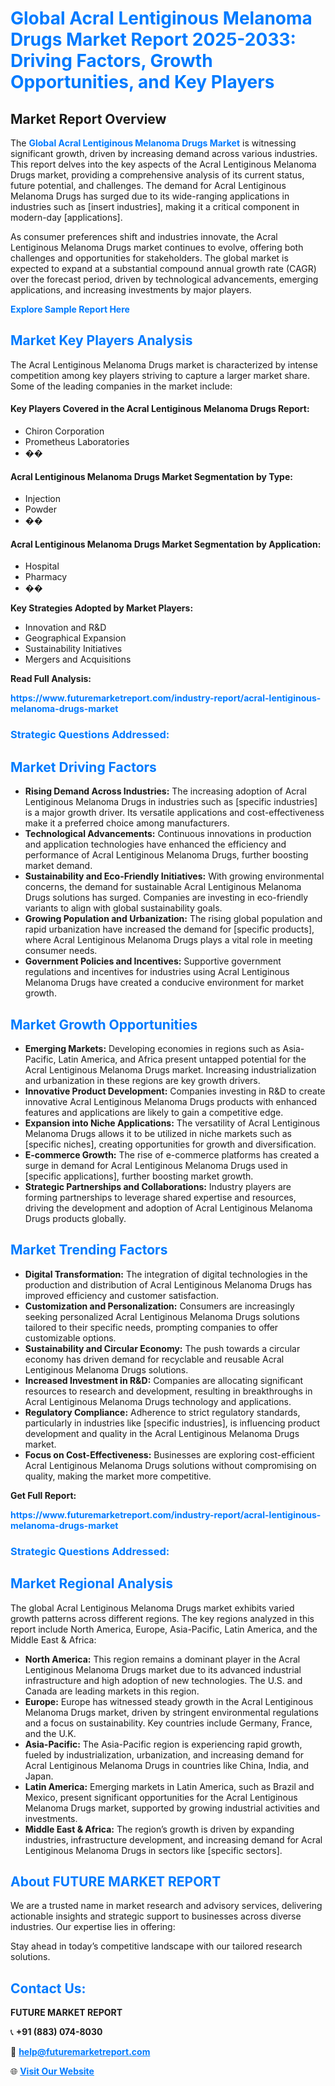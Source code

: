 <h1 style="color: #007BFF;">Global Acral Lentiginous Melanoma Drugs Market Report 2025-2033: Driving Factors, Growth Opportunities, and Key Players</h1>

<section id="overview">
<h2>Market Report Overview</h2>
<p>The <a href="https://www.futuremarketreport.com/industry-report/acral-lentiginous-melanoma-drugs-market" style="color: #007BFF; text-decoration: none;"><strong>Global Acral Lentiginous Melanoma Drugs Market</strong></a> is witnessing significant growth, driven by increasing demand across various industries. This report delves into the key aspects of the Acral Lentiginous Melanoma Drugs market, providing a comprehensive analysis of its current status, future potential, and challenges. The demand for Acral Lentiginous Melanoma Drugs has surged due to its wide-ranging applications in industries such as [insert industries], making it a critical component in modern-day [applications].</p>
<p>As consumer preferences shift and industries innovate, the Acral Lentiginous Melanoma Drugs market continues to evolve, offering both challenges and opportunities for stakeholders. The global market is expected to expand at a substantial compound annual growth rate (CAGR) over the forecast period, driven by technological advancements, emerging applications, and increasing investments by major players.</p>
</section>

<section id="overview">
<p><a href="https://www.futuremarketreport.com/request-sample/reportId=113928" style="color: #007BFF; text-decoration: none;"><strong>Explore Sample Report Here</strong></a></p>
</section>

<section id="key-players">
<h2 style="color: #007BFF;">Market Key Players Analysis</h2>
<p>The Acral Lentiginous Melanoma Drugs market is characterized by intense competition among key players striving to capture a larger market share. Some of the leading companies in the market include:</p>
<h4>Key Players Covered in the Acral Lentiginous Melanoma Drugs Report:</h4>
<ul><li>Chiron Corporation</li><li>Prometheus Laboratories</li><li>��</li></ul>
<h4>Acral Lentiginous Melanoma Drugs Market Segmentation by Type:</h4>
<ul><li>Injection</li><li>Powder</li><li>��</li></ul>

<h4>Acral Lentiginous Melanoma Drugs Market Segmentation by Application:</h4>
<ul><li>Hospital</li><li>Pharmacy</li><li>��</li></ul>
<p><strong>Key Strategies Adopted by Market Players:</strong></p>
<ul>
<li>Innovation and R&D</li>
<li>Geographical Expansion</li>
<li>Sustainability Initiatives</li>
<li>Mergers and Acquisitions</li>
</ul>
</section>

<section>
<p><strong>Read Full Analysis: </strong></p><a href="https://www.futuremarketreport.com/industry-report/acral-lentiginous-melanoma-drugs-market" style="color: #007BFF; text-decoration: none;"><strong>https://www.futuremarketreport.com/industry-report/acral-lentiginous-melanoma-drugs-market</strong></a>
<h3 style="color: #007BFF;">Strategic Questions Addressed:</h3>
</section>

<section id="driving-factors">
<h2 style="color: #007BFF;">Market Driving Factors</h2>
<ul>
<li><strong>Rising Demand Across Industries:</strong> The increasing adoption of Acral Lentiginous Melanoma Drugs in industries such as [specific industries] is a major growth driver. Its versatile applications and cost-effectiveness make it a preferred choice among manufacturers.</li>
<li><strong>Technological Advancements:</strong> Continuous innovations in production and application technologies have enhanced the efficiency and performance of Acral Lentiginous Melanoma Drugs, further boosting market demand.</li>
<li><strong>Sustainability and Eco-Friendly Initiatives:</strong> With growing environmental concerns, the demand for sustainable Acral Lentiginous Melanoma Drugs solutions has surged. Companies are investing in eco-friendly variants to align with global sustainability goals.</li>
<li><strong>Growing Population and Urbanization:</strong> The rising global population and rapid urbanization have increased the demand for [specific products], where Acral Lentiginous Melanoma Drugs plays a vital role in meeting consumer needs.</li>
<li><strong>Government Policies and Incentives:</strong> Supportive government regulations and incentives for industries using Acral Lentiginous Melanoma Drugs have created a conducive environment for market growth.</li>
</ul>
</section>

<section id="growth-opportunities">
<h2 style="color: #007BFF;">Market Growth Opportunities</h2>
<ul>
<li><strong>Emerging Markets:</strong> Developing economies in regions such as Asia-Pacific, Latin America, and Africa present untapped potential for the Acral Lentiginous Melanoma Drugs market. Increasing industrialization and urbanization in these regions are key growth drivers.</li>
<li><strong>Innovative Product Development:</strong> Companies investing in R&D to create innovative Acral Lentiginous Melanoma Drugs products with enhanced features and applications are likely to gain a competitive edge.</li>
<li><strong>Expansion into Niche Applications:</strong> The versatility of Acral Lentiginous Melanoma Drugs allows it to be utilized in niche markets such as [specific niches], creating opportunities for growth and diversification.</li>
<li><strong>E-commerce Growth:</strong> The rise of e-commerce platforms has created a surge in demand for Acral Lentiginous Melanoma Drugs used in [specific applications], further boosting market growth.</li>
<li><strong>Strategic Partnerships and Collaborations:</strong> Industry players are forming partnerships to leverage shared expertise and resources, driving the development and adoption of Acral Lentiginous Melanoma Drugs products globally.</li>
</ul>
</section>

<section id="trending-factors">
<h2 style="color: #007BFF;">Market Trending Factors</h2>
<ul>
<li><strong>Digital Transformation:</strong> The integration of digital technologies in the production and distribution of Acral Lentiginous Melanoma Drugs has improved efficiency and customer satisfaction.</li>
<li><strong>Customization and Personalization:</strong> Consumers are increasingly seeking personalized Acral Lentiginous Melanoma Drugs solutions tailored to their specific needs, prompting companies to offer customizable options.</li>
<li><strong>Sustainability and Circular Economy:</strong> The push towards a circular economy has driven demand for recyclable and reusable Acral Lentiginous Melanoma Drugs solutions.</li>
<li><strong>Increased Investment in R&D:</strong> Companies are allocating significant resources to research and development, resulting in breakthroughs in Acral Lentiginous Melanoma Drugs technology and applications.</li>
<li><strong>Regulatory Compliance:</strong> Adherence to strict regulatory standards, particularly in industries like [specific industries], is influencing product development and quality in the Acral Lentiginous Melanoma Drugs market.</li>
<li><strong>Focus on Cost-Effectiveness:</strong> Businesses are exploring cost-efficient Acral Lentiginous Melanoma Drugs solutions without compromising on quality, making the market more competitive.</li>
</ul>
</section>

<section>
<p><strong>Get Full Report: </strong></p><a href="https://www.futuremarketreport.com/industry-report/acral-lentiginous-melanoma-drugs-market" style="color: #007BFF; text-decoration: none;"><strong>https://www.futuremarketreport.com/industry-report/acral-lentiginous-melanoma-drugs-market</strong></a>
<h3 style="color: #007BFF;">Strategic Questions Addressed:</h3>
</section>


<section id="regional-analysis">
<h2 style="color: #007BFF;">Market Regional Analysis</h2>
<p>The global Acral Lentiginous Melanoma Drugs market exhibits varied growth patterns across different regions. The key regions analyzed in this report include North America, Europe, Asia-Pacific, Latin America, and the Middle East & Africa:</p>
<ul>
<li><strong>North America:</strong> This region remains a dominant player in the Acral Lentiginous Melanoma Drugs market due to its advanced industrial infrastructure and high adoption of new technologies. The U.S. and Canada are leading markets in this region.</li>
<li><strong>Europe:</strong> Europe has witnessed steady growth in the Acral Lentiginous Melanoma Drugs market, driven by stringent environmental regulations and a focus on sustainability. Key countries include Germany, France, and the U.K.</li>
<li><strong>Asia-Pacific:</strong> The Asia-Pacific region is experiencing rapid growth, fueled by industrialization, urbanization, and increasing demand for Acral Lentiginous Melanoma Drugs in countries like China, India, and Japan.</li>
<li><strong>Latin America:</strong> Emerging markets in Latin America, such as Brazil and Mexico, present significant opportunities for the Acral Lentiginous Melanoma Drugs market, supported by growing industrial activities and investments.</li>
<li><strong>Middle East & Africa:</strong> The region’s growth is driven by expanding industries, infrastructure development, and increasing demand for Acral Lentiginous Melanoma Drugs in sectors like [specific sectors].</li>
</ul>
</section>

<footer>
<h2 style="color: #007BFF;">About FUTURE MARKET REPORT</h2>
<p>We are a trusted name in market research and advisory services, delivering actionable insights and strategic support to businesses across diverse industries. Our expertise lies in offering:</p>

<p>Stay ahead in today’s competitive landscape with our tailored research solutions.</p>

<h2 style="color: #007BFF;">Contact Us:</h2>
<p><strong>FUTURE MARKET REPORT</strong></p>
<p>📞 <strong>+91 (883) 074-8030</strong></p>
<p>📧 <strong><a href="mailto:help@futuremarketreport.com" style="color: #007BFF;">help@futuremarketreport.com</a></strong></p>
<p>🌐 <strong><a href="https://www.futuremarketreport.com/" style="color: #007BFF;">Visit Our Website</a></strong></p>
</footer>